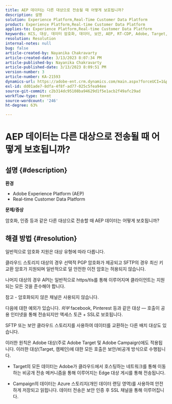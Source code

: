 ```yaml
---
title: AEP 데이터는 다른 대상으로 전송될 때 어떻게 보호됩니까?
description: 설명
solution: Experience Platform,Real-Time Customer Data Platform
product: Experience Platform,Real-time Customer Data Platform
applies-to: Experience Platform,Real-time Customer Data Platform
keywords: KCS, 대상, 데이터 암호화, 데이터, 보안, AEP, RT-CDP, Adobe, Target, 캠페인
resolution: Resolution
internal-notes: null
bug: false
article-created-by: Nayanika Chakravarty
article-created-date: 3/13/2023 8:07:34 PM
article-published-by: Nayanika Chakravarty
article-published-date: 3/13/2023 8:09:51 PM
version-number: 3
article-number: KA-21593
dynamics-url: https://adobe-ent.crm.dynamics.com/main.aspx?forceUCI=1&pagetype=entityrecord&etn=knowledgearticle&id=702212af-dac1-ed11-83ff-6045bd0065b6
exl-id: dd01ade7-8dfa-4f8f-ad77-025c5fea94ee
source-git-commit: c2b314dc95108ba94629d1f5e1acb2f49afc29ad
workflow-type: tm+mt
source-wordcount: '246'
ht-degree: 63%

---
```


# AEP 데이터는 다른 대상으로 전송될 때 어떻게 보호됩니까?

## 설명 {#description}


<b>환경</b>

- Adobe Experience Platform (AEP)
- Real-time Customer Data Platform


<b>문제/증상</b>

암호화, 인증 등과 같은 다른 대상으로 전송할 때 AEP 데이터는 어떻게 보호됩니까?


## 해결 방법 {#resolution}


일반적으로 암호화 지원은 대상 유형에 따라 다릅니다.

클라우드 스토리지 대상의 경우 선택적 PGP 암호화가 제공되고 SFTP의 경우 최신 키 교환 암호가 지원되며 일반적으로 덜 안전한 이전 암호는 허용되지 않습니다.

나머지 대상의 경우 API는 일반적으로 https/tls를 통해 이루어지며 클라이언트는 지원되는 모든 것을 준수해야 합니다.

참고 - 암호화되지 않은 채널은 사용되지 않습니다.

다음에 대한 예외가 있습니다. *외부* facebook, Pinterest 등과 같은 대상 — 호출이 공용 인터넷을 통해 전송되지만 액세스 토큰 + SSL로 보호됩니다.

SFTP 또는 보안 클라우드 스토리지를 사용하여 데이터를 교환하는 다른 배치 대상도 있습니다.



이러한 원칙은 Adobe 대상(주로 Adobe Target 및 Adobe Campaign)에도 적용됩니다. 이러한 대상(Target, 캠페인)에 대한 모든 호출은 보안/비공개 방식으로 수행됩니다.

- Target의 모든 데이터는 Adobe가 클라우드에서 호스팅하는 네트워크를 통해 이동하는 비공개 전송 메커니즘을 통해 이루어지는 Edge 대상 게시를 통해 전송됩니다.

- Campaign의 데이터는 Azure 스토리지(개인 데이터 랜딩 영역)를 사용하여 안전하게 저장되고 읽힙니다. 데이터 전송은 보안 인증 후 SSL 채널을 통해 이루어집니다.
